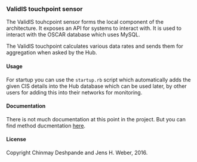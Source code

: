 ### ValidIS touchpoint sensor

The ValidIS touhcpoint sensor forms the local component of the architecture. It exposes an API for systems to interact with. It is used to interact with the OSCAR database which uses MySQL.

The ValidIS touchpoint calculates various data rates and sends them for aggregation when asked by the Hub.

#### Usage

For startup you can use the `startup.rb` script which automatically adds the given CIS details into the Hub database which can be used later, by other users for adding this into their networks for monitoring.

#### Documentation

There is not much documentation at this point in the project. But you can find method ducmentation [here](http://chinmaydd.github.io/tp-sensor/).

#### License

Copyright Chinmay Deshpande and Jens H. Weber, 2016.
